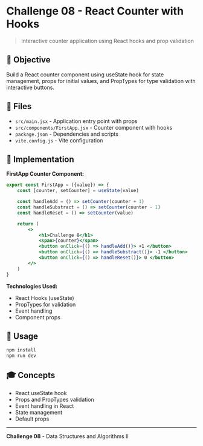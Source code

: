 # Challenge 08 - React Counter with Hooks

> Interactive counter application using React hooks and prop validation

## 🎯 Objective

Build a React counter component using useState hook for state management, props for initial values, and PropTypes for type validation with interactive buttons.

## 📁 Files

- `src/main.jsx` - Application entry point with props
- `src/components/FirstApp.jsx` - Counter component with hooks
- `package.json` - Dependencies and scripts
- `vite.config.js` - Vite configuration

## 🔧 Implementation

**FirstApp Counter Component:**

```jsx
export const FirstApp = ({value}) => {
    const [counter, setCounter] = useState(value)

    const handleAdd = () => setCounter(counter + 1)
    const handleSubstract = () => setCounter(counter - 1)
    const handleReset = () => setCounter(value)

    return (
        <>
            <h1>Challenge 8</h1>
            <span>{counter}</span>
            <button onClick={() => handleAdd()}> +1 </button>
            <button onClick={() => handleSubstract()}> -1 </button>
            <button onClick={() => handleReset()}> 0 </button>
        </>
    )
}
```

**Technologies Used:**

- React Hooks (useState)
- PropTypes for validation
- Event handling
- Component props

## 🚀 Usage

```bash
npm install
npm run dev
```

## 🎓 Concepts

- React useState hook
- Props and PropTypes validation
- Event handling in React
- State management
- Default props

---

**Challenge 08** - Data Structures and Algorithms II
